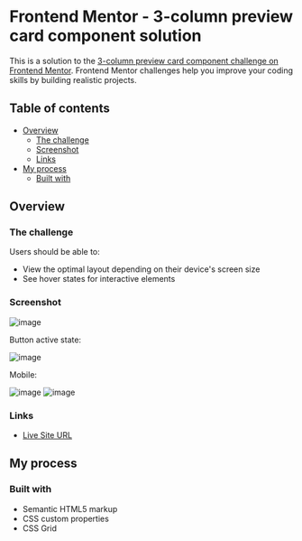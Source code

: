 # Frontend Mentor - 3-column preview card component solution

This is a solution to the [3-column preview card component challenge on Frontend Mentor](https://www.frontendmentor.io/challenges/3column-preview-card-component-pH92eAR2-). Frontend Mentor challenges help you improve your coding skills by building realistic projects.

## Table of contents

- [Overview](#overview)
  - [The challenge](#the-challenge)
  - [Screenshot](#screenshot)
  - [Links](#links)
- [My process](#my-process)
  - [Built with](#built-with)

## Overview

### The challenge

Users should be able to:

- View the optimal layout depending on their device's screen size
- See hover states for interactive elements

### Screenshot

![image](https://user-images.githubusercontent.com/71193719/121285428-c5046480-c8b4-11eb-8e4c-492c1fb91f9e.png)

Button active state:

![image](https://user-images.githubusercontent.com/71193719/121285453-cdf53600-c8b4-11eb-8309-320a4331fb92.png)

Mobile:

![image](https://user-images.githubusercontent.com/71193719/121285496-de0d1580-c8b4-11eb-870f-6e8412c87019.png)
![image](https://user-images.githubusercontent.com/71193719/121285509-e36a6000-c8b4-11eb-98fe-b57d7d8875c2.png)


### Links

- [Live Site URL](https://mariagabs.github.io/3-column-preview-card/)

## My process

### Built with

- Semantic HTML5 markup
- CSS custom properties
- CSS Grid
